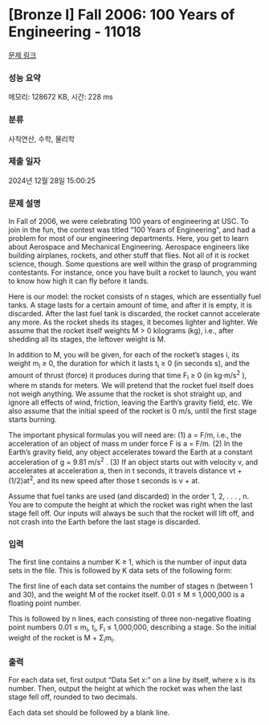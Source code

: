 # [Bronze I] Fall 2006: 100 Years of Engineering - 11018 

[문제 링크](https://www.acmicpc.net/problem/11018) 

### 성능 요약

메모리: 128672 KB, 시간: 228 ms

### 분류

사칙연산, 수학, 물리학

### 제출 일자

2024년 12월 28일 15:00:25

### 문제 설명

<p style="user-select: auto !important;">In Fall of 2006, we were celebrating 100 years of engineering at USC. To join in the fun, the contest was titled “100 Years of Engineering”, and had a problem for most of our engineering departments. Here, you get to learn about Aerospace and Mechanical Engineering. Aerospace engineers like building airplanes, rockets, and other stuff that flies. Not all of it is rocket science, though. Some questions are well within the grasp of programming contestants. For instance, once you have built a rocket to launch, you want to know how high it can fly before it lands.</p>

<p style="user-select: auto !important;">Here is our model: the rocket consists of n stages, which are essentially fuel tanks. A stage lasts for a certain amount of time, and after it is empty, it is discarded. After the last fuel tank is discarded, the rocket cannot accelerate any more. As the rocket sheds its stages, it becomes lighter and lighter. We assume that the rocket itself weights M > 0 kilograms (kg), i.e., after shedding all its stages, the leftover weight is M.</p>

<p style="user-select: auto !important;">In addition to M, you will be given, for each of the rocket’s stages i, its weight m<sub style="user-select: auto !important;">i</sub> ≥ 0, the duration for which it lasts t<sub style="user-select: auto !important;">i</sub> ≥ 0 (in seconds s), and the amount of thrust (force) it produces during that time F<sub style="user-select: auto !important;">i</sub> ≥ 0 (in kg·m/s<sup style="user-select: auto !important;">2</sup> ), where m stands for meters. We will pretend that the rocket fuel itself does not weigh anything. We assume that the rocket is shot straight up, and ignore all effects of wind, friction, leaving the Earth’s gravity field, etc. We also assume that the initial speed of the rocket is 0 m/s, until the first stage starts burning.</p>

<p style="user-select: auto !important;">The important physical formulas you will need are: (1) a = F/m, i.e., the acceleration of an object of mass m under force F is a = F/m. (2) In the Earth’s gravity field, any object accelerates toward the Earth at a constant acceleration of g = 9.81 m/s<sup style="user-select: auto !important;">2</sup> . (3) If an object starts out with velocity v, and accelerates at acceleration a, then in t seconds, it travels distance vt + (1/2)at<sup style="user-select: auto !important;">2</sup>, and its new speed after those t seconds is v + at.</p>

<p style="user-select: auto !important;">Assume that fuel tanks are used (and discarded) in the order 1, 2, . . . , n. You are to compute the height at which the rocket was right when the last stage fell off. Our inputs will always be such that the rocket will lift off, and not crash into the Earth before the last stage is discarded.</p>

### 입력 

 <p style="user-select: auto !important;">The first line contains a number K ≥ 1, which is the number of input data sets in the file. This is followed by K data sets of the following form:</p>

<p style="user-select: auto !important;">The first line of each data set contains the number of stages n (between 1 and 30), and the weight M of the rocket itself. 0.01 ≤ M ≤ 1,000,000 is a floating point number.</p>

<p style="user-select: auto !important;">This is followed by n lines, each consisting of three non-negative floating point numbers 0.01 ≤ m<sub style="user-select: auto !important;">i</sub>, t<sub style="user-select: auto !important;">i</sub>, F<sub style="user-select: auto !important;">i</sub> ≤ 1,000,000, describing a stage. So the initial weight of the rocket is M + Σ<sub style="user-select: auto !important;">i</sub>m<sub style="user-select: auto !important;">i</sub>.</p>

### 출력 

 <p style="user-select: auto !important;">For each data set, first output “Data Set x:” on a line by itself, where x is its number. Then, output the height at which the rocket was when the last stage fell off, rounded to two decimals.</p>

<p style="user-select: auto !important;">Each data set should be followed by a blank line.</p>

